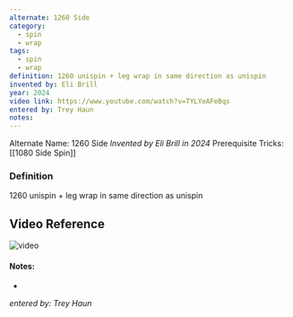 ```yaml
---
alternate: 1260 Side
category:
  - spin
  - wrap
tags:
  - spin
  - wrap
definition: 1260 unispin + leg wrap in same direction as unispin
invented by: Eli Brill
year: 2024
video link: https://www.youtube.com/watch?v=TYLYeAFeBqs
entered by: Trey Haun
notes: 
---
```

Alternate Name: 1260 Side
*Invented by Eli Brill in 2024*
Prerequisite Tricks: [[1080 Side Spin]]

### Definition
1260 unispin + leg wrap in same direction as unispin

## Video Reference
![video](https://www.youtube.com/watch?v=TYLYeAFeBqs)

#### Notes:
- 
*entered by: Trey Haun*
